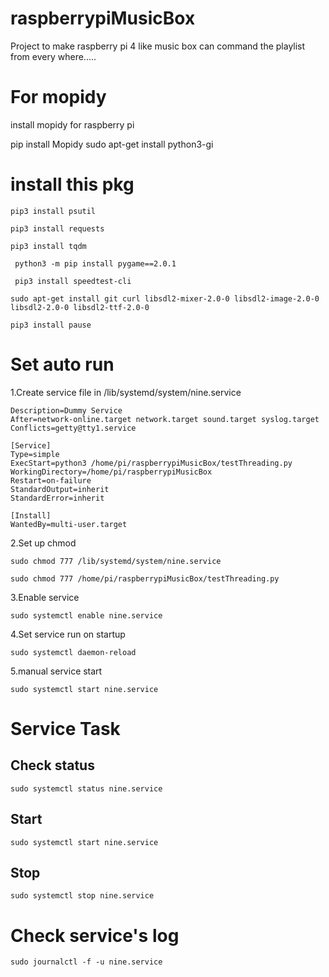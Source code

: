 # raspberrypiMusicBox

Project to make raspberry pi 4 like music box can command the playlist from every where.....

# For mopidy
install mopidy for raspberry pi

pip install Mopidy
sudo apt-get install python3-gi

# install this pkg

``` pip3 install psutil ```

``` pip3 install requests ```

``` pip3 install tqdm ```

``` python3 -m pip install pygame==2.0.1```

``` pip3 install speedtest-cli```

```sudo apt-get install git curl libsdl2-mixer-2.0-0 libsdl2-image-2.0-0 libsdl2-2.0-0 libsdl2-ttf-2.0-0```

```pip3 install pause```

# Set auto run

1.Create service file in /lib/systemd/system/nine.service

```[Unit]
Description=Dummy Service
After=network-online.target network.target sound.target syslog.target
Conflicts=getty@tty1.service

[Service]
Type=simple
ExecStart=python3 /home/pi/raspberrypiMusicBox/testThreading.py
WorkingDirectory=/home/pi/raspberrypiMusicBox
Restart=on-failure
StandardOutput=inherit
StandardError=inherit

[Install]
WantedBy=multi-user.target 
```

2.Set up chmod

```sudo chmod 777 /lib/systemd/system/nine.service```

```sudo chmod 777 /home/pi/raspberrypiMusicBox/testThreading.py```

3.Enable service 

```sudo systemctl enable nine.service```

4.Set service run on startup 

```sudo systemctl daemon-reload```

5.manual service start

```sudo systemctl start nine.service```

# Service Task
## Check status

```sudo systemctl status nine.service```

## Start 

```sudo systemctl start nine.service```

## Stop

```sudo systemctl stop nine.service```

# Check service's log

```sudo journalctl -f -u nine.service```


